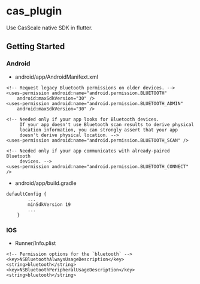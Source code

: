 # cas_plugin

Use CasScale native SDK in flutter.

## Getting Started

### Android

- android/app/AndroidManifext.xml
```
<!-- Request legacy Bluetooth permissions on older devices. -->
<uses-permission android:name="android.permission.BLUETOOTH"
    android:maxSdkVersion="30" />
<uses-permission android:name="android.permission.BLUETOOTH_ADMIN"
    android:maxSdkVersion="30" />

<!-- Needed only if your app looks for Bluetooth devices.
     If your app doesn't use Bluetooth scan results to derive physical
     location information, you can strongly assert that your app
     doesn't derive physical location. -->
<uses-permission android:name="android.permission.BLUETOOTH_SCAN" />

<!-- Needed only if your app communicates with already-paired Bluetooth
     devices. -->
<uses-permission android:name="android.permission.BLUETOOTH_CONNECT" />
```


- android/app/build.gradle
```
defaultConfig {
        ...
        minSdkVersion 19
        ...
    }
```

### IOS

- Runner/Info.plist
```
<!-- Permission options for the `bluetooth` -->
<key>NSBluetoothAlwaysUsageDescription</key>
<string>bluetooth</string>
<key>NSBluetoothPeripheralUsageDescription</key>
<string>bluetooth</string>
```
